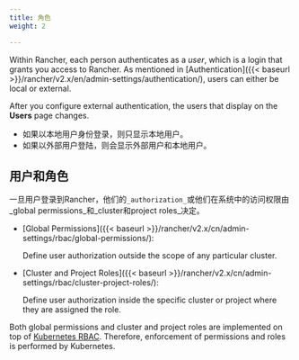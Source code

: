 ```yaml
---
title: 角色
weight: 2

---
```


Within Rancher, each person authenticates as a _user_, which is a login that grants you access to Rancher. As mentioned in [Authentication]({{< baseurl >}}/rancher/v2.x/en/admin-settings/authentication/), users can either be local or external.

After you configure external authentication, the users that display on the **Users** page changes.

- 如果以本地用户身份登录，则只显示本地用户。
- 如果以外部用户登陆，则会显示外部用户和本地用户。

## 用户和角色

一旦用户登录到Rancher，他们的`_authorization_`或他们在系统中的访问权限由_global permissions_和_cluster和project roles_决定。

- [Global Permissions]({{< baseurl >}}/rancher/v2.x/cn/admin-settings/rbac/global-permissions/):

    Define user authorization outside the scope of any particular cluster.

- [Cluster and Project Roles]({{< baseurl >}}/rancher/v2.x/cn/admin-settings/rbac/cluster-project-roles/):

    Define user authorization inside the specific cluster or project where they are assigned the role.

Both global permissions and cluster and project roles are implemented on top of [Kubernetes RBAC](https://kubernetes.io/docs/reference/access-authn-authz/rbac/). Therefore, enforcement of permissions and roles is performed by Kubernetes.
